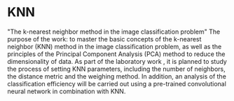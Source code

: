 # KNN
"The k-nearest neighbor method in the image classification problem"
The purpose of the work: to master the basic concepts of the k-nearest
neighbor (KNN) method in the image classification problem, as well as the principles
of the Principal Component Analysis (PCA) method to
reduce the dimensionality of data. As part of the laboratory work
, it is planned to study the process of setting KNN parameters, including
the number of neighbors, the distance metric and the weighing method. In addition,
an analysis of the classification efficiency will be carried out using
a pre-trained convolutional neural network in combination with KNN.
